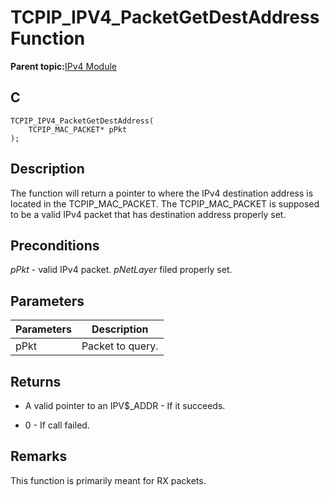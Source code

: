 # TCPIP\_IPV4\_PacketGetDestAddress Function

**Parent topic:**[IPv4 Module](GUID-EA29E72F-4194-41F9-9F19-D8BBA00D62F2.md)

## C

```
TCPIP_IPV4_PacketGetDestAddress(
    TCPIP_MAC_PACKET* pPkt
);
```

## Description

The function will return a pointer to where the IPv4 destination address is located in the TCPIP\_MAC\_PACKET. The TCPIP\_MAC\_PACKET is supposed to be a valid IPv4 packet that has destination address properly set.

## Preconditions

*pPkt* - valid IPv4 packet. *pNetLayer* filed properly set.

## Parameters

|Parameters|Description|
|----------|-----------|
|pPkt|Packet to query.|

## Returns

-   A valid pointer to an IPV$\_ADDR - If it succeeds.

-   0 - If call failed.


## Remarks

This function is primarily meant for RX packets.

